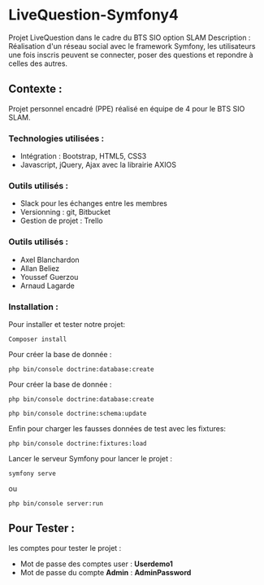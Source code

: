 # LiveQuestion-Symfony4 

Projet LiveQuestion dans le cadre du BTS SIO option SLAM Description : Réalisation d'un réseau social avec le framework Symfony, les utilisateurs une fois inscris peuvent se connecter, poser des questions et repondre à celles des autres.

## Contexte :

Projet personnel encadré (PPE) réalisé en équipe de 4 pour le BTS SIO SLAM.

### Technologies utilisées :

* Intégration : Bootstrap, HTML5, CSS3
* Javascript, jQuery, Ajax avec la librairie AXIOS

### Outils utilisés :

* Slack pour les échanges entre les membres
* Versionning : git, Bitbucket
* Gestion de projet : Trello

### Outils utilisés :

* Axel Blanchardon
* Allan Beliez
* Youssef Guerzou
* Arnaud Lagarde



### Installation : 

Pour installer et tester notre projet: 


```
Composer install
```

Pour créer la base de donnée :

```
php bin/console doctrine:database:create
```

Pour créer la base de donnée :

```
php bin/console doctrine:database:create

php bin/console doctrine:schema:update
```

Enfin pour charger les fausses données de test avec les fixtures:

```
php bin/console doctrine:fixtures:load
```

Lancer le serveur Symfony pour lancer le projet :

```
symfony serve 
```
ou

```
php bin/console server:run
```


## Pour Tester :

les comptes pour tester le projet : 


* Mot de passe des comptes user : **Userdemo1** 
* Mot de passe du compte **Admin** : **AdminPassword**